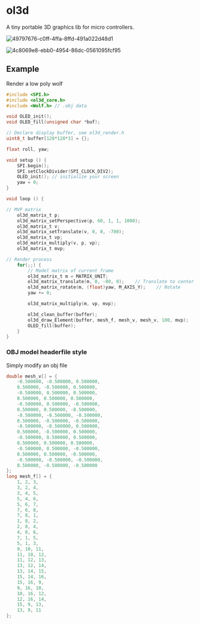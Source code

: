 # ol3d

A tiny portable 3D graphics lib for micro controllers.

![49797676-c0ff-4ffa-8ffd-491a022d48d1](https://user-images.githubusercontent.com/7625588/39510593-c9a2bba6-4e1c-11e8-8fa5-9975348b2e33.jpeg)

![4c8069e8-ebb0-4954-86dc-0561095fcf95](https://user-images.githubusercontent.com/7625588/39510596-ca71d27e-4e1c-11e8-897e-f52c012fcd68.jpeg)


## Example

Render a low poly wolf

```c
#include <SPI.h>
#include <ol3d_core.h>
#include <Wolf.h> // .obj data

void OLED_init();
void OLED_fill(unsigned char *buf);

// Declare display buffer, see ol3d_render.h
uint8_t buffer[128*128*3] = {};

float roll, yaw;

void setup () {
    SPI.begin();
    SPI.setClockDivider(SPI_CLOCK_DIV2);
    OLED_init(); // initialize your screen
    yaw = 0;
}

void loop () {

// MVP matrix
    ol3d_matrix_t p;
    ol3d_matrix_setPerspective(p, 60, 1, 1, 1000);
    ol3d_matrix_t v;
    ol3d_matrix_setTranslate(v, 0, 0, -700);
    ol3d_matrix_t vp;
    ol3d_matrix_multiply(v, p, vp);
    ol3d_matrix_t mvp;

// Render process
    for(;;) {
        // Model matrix of current frame
        ol3d_matrix_t m = MATRIX_UNIT;
        ol3d_matrix_translate(m, 0, -80, 0);    // Translate to center
        ol3d_matrix_rotate(m, (float)yaw, M_AXIS_Y);    // Rotate
        yaw += 8;

        ol3d_matrix_multiply(m, vp, mvp);

        ol3d_clean_buffer(buffer);
        ol3d_draw_Element(buffer, mesh_f, mesh_v, mesh_v, 100, mvp);
        OLED_fill(buffer);
    }
}
```

### OBJ model headerfile style

Simply modify an obj file

```c
double mesh_v[] = {
    -0.500000, -0.500000, 0.500000,
    0.500000, -0.500000, 0.500000,
    -0.500000, 0.500000, 0.500000,
    0.500000, 0.500000, 0.500000,
    -0.500000, 0.500000, -0.500000,
    0.500000, 0.500000, -0.500000,
    -0.500000, -0.500000, -0.500000,
    0.500000, -0.500000, -0.500000,
    -0.500000, -0.500000, 0.500000,
    0.500000, -0.500000, 0.500000,
    -0.500000, 0.500000, 0.500000,
    0.500000, 0.500000, 0.500000,
    -0.500000, 0.500000, -0.500000,
    0.500000, 0.500000, -0.500000,
    -0.500000, -0.500000, -0.500000,
    0.500000, -0.500000, -0.500000
};
long mesh_f[] = {
    1, 2, 3,
    3, 2, 4,
    3, 4, 5,
    5, 4, 6,
    5, 6, 7,
    7, 6, 8,
    7, 8, 1,
    1, 8, 2,
    2, 8, 4,
    4, 8, 6,
    7, 1, 5,
    5, 1, 3,
    9, 10, 11,
    11, 10, 12,
    11, 12, 13,
    13, 12, 14,
    13, 14, 15,
    15, 14, 16,
    15, 16, 9,
    9, 16, 10,
    10, 16, 12,
    12, 16, 14,
    15, 9, 13,
    13, 9, 11
};
```
